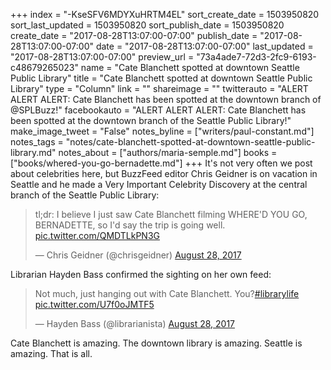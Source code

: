 +++
index = "-KseSFV6MDYXuHRTM4EL"
sort_create_date = 1503950820
sort_last_updated = 1503950820
sort_publish_date = 1503950820
create_date = "2017-08-28T13:07:00-07:00"
publish_date = "2017-08-28T13:07:00-07:00"
date = "2017-08-28T13:07:00-07:00"
last_updated = "2017-08-28T13:07:00-07:00"
preview_url = "73a4ade7-72d3-2fc9-6193-c48679265023"
name = "Cate Blanchett spotted at downtown Seattle Public Library"
title = "Cate Blanchett spotted at downtown Seattle Public Library"
type = "Column"
link = ""
shareimage = ""
twitterauto = "ALERT ALERT ALERT: Cate Blanchett has been spotted at the downtown branch of @SPLBuzz!"
facebookauto = "ALERT ALERT ALERT: Cate Blanchett has been spotted at the downtown branch of the Seattle Public Library!"
make_image_tweet = "False"
notes_byline = ["writers/paul-constant.md"]
notes_tags = "notes/cate-blanchett-spotted-at-downtown-seattle-public-library.md"
notes_about = ["authors/maria-semple.md"]
books = ["books/whered-you-go-bernadette.md"]
+++
It's not very often we post about celebrities here, but BuzzFeed editor Chris Geidner is on vacation in Seattle and he made a Very Important Celebrity Discovery at the central branch of the Seattle Public Library:

<blockquote class="twitter-tweet" data-lang="en"><p lang="en" dir="ltr">tl;dr: I believe I just saw Cate Blanchett filming WHERE&#39;D YOU GO, BERNADETTE, so I&#39;d say the trip is going well. <a href="https://t.co/QMDTLkPN3G">pic.twitter.com/QMDTLkPN3G</a></p>&mdash; Chris Geidner (@chrisgeidner) <a href="https://twitter.com/chrisgeidner/status/902233634953863168">August 28, 2017</a></blockquote>

Librarian Hayden Bass confirmed the sighting on her own feed:

<blockquote class="twitter-tweet" data-lang="en"><p lang="en" dir="ltr">Not much, just hanging out with Cate Blanchett. You?<a href="https://twitter.com/hashtag/librarylife?src=hash">#librarylife</a> <a href="https://t.co/U7f0oJMTF5">pic.twitter.com/U7f0oJMTF5</a></p>&mdash; Hayden Bass (@librarianista) <a href="https://twitter.com/librarianista/status/902221700384690176">August 28, 2017</a></blockquote>

Cate Blanchett is amazing. The downtown library is amazing. Seattle is amazing. That is all.
